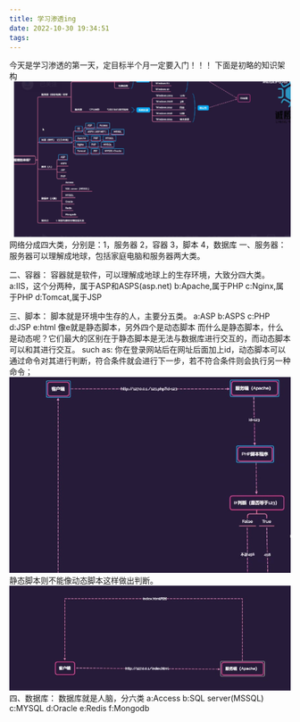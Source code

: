 ```yaml
---
title: 学习渗透ing
date: 2022-10-30 19:34:51
tags:
---
```

今天是学习渗透的第一天，定目标半个月一定要入门！！！
下面是初略的知识架构
![知识架构](/images/知识架构.png)
网络分成四大类，分别是：1，服务器 2，容器 3，脚本 4，数据库
一、服务器：
    服务器可以理解成地球，包括家庭电脑和服务器两大类。
    
二、容器：
    容器就是软件，可以理解成地球上的生存环境，大致分四大类。
    a:IIS，这个分两种，属于ASP和ASPS(asp.net)
    b:Apache,属于PHP
    c:Nginx,属于PHP
    d:Tomcat,属于JSP

三、脚本：
    脚本就是环境中生存的人，主要分五类。
    a:ASP
    b:ASPS
    c:PHP
    d:JSP
    e:html
    像e就是静态脚本，另外四个是动态脚本
    而什么是静态脚本，什么是动态呢？它们最大的区别在于静态脚本是无法与数据库进行交互的，而动态脚本可以和其进行交互。
    such as:
        你在登录网站后在网址后面加上id，动态脚本可以通过命令对其进行判断，符合条件就会进行下一步，若不符合条件则会执行另一种命令；
    ![动态结构图片](/images/动态.jpg)
        静态脚本则不能像动态脚本这样做出判断。
    ![静态结构图片](/images/静态.jpg)
四、数据库：
    数据库就是人脑，分六类
    a:Access
    b:SQL server(MSSQL)
    c:MYSQL
    d:Oracle
    e:Redis
    f:Mongodb